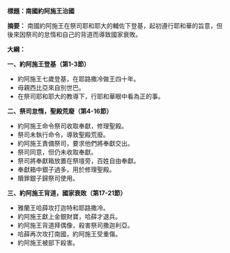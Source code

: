 **標題：南國約阿施王治國**

**摘要：**
南國約阿施王在祭司耶和耶大的輔佐下登基，起初遵行耶和華的旨意，但後來因祭司的怠惰和自己的背道而導致國家衰敗。

**大綱：**

**一、約阿施王登基（第1-3節）**
* 約阿施王七歲登基，在耶路撒冷做王四十年。
* 母親西比亞來自別世巴。
* 在祭司耶和耶大的教導下，行耶和華眼中看為正的事。

**二、祭司怠惰，聖殿荒廢（第4-16節）**
* 約阿施王命令祭司收取奉獻，修理聖殿。
* 祭司未執行命令，導致聖殿荒廢。
* 約阿施王責備祭司，要求他們將奉獻交出。
* 祭司同意，但仍未收取奉獻。
* 祭司將奉獻箱放置在祭壇旁，百姓自由奉獻。
* 奉獻箱中銀子過多，用於修理聖殿。
* 贖罪銀子歸祭司使用。

**三、約阿施王背道，國家衰敗（第17-21節）**
* 雅蘭王哈薛攻打迦特和耶路撒冷。
* 約阿施王獻上金銀財寶，哈薛才退兵。
* 約阿施王背道拜偶像，殺害祭司撒迦利亞。
* 哈薛再次攻打南國，約阿施王受重傷。
* 約阿施王被部下殺害。